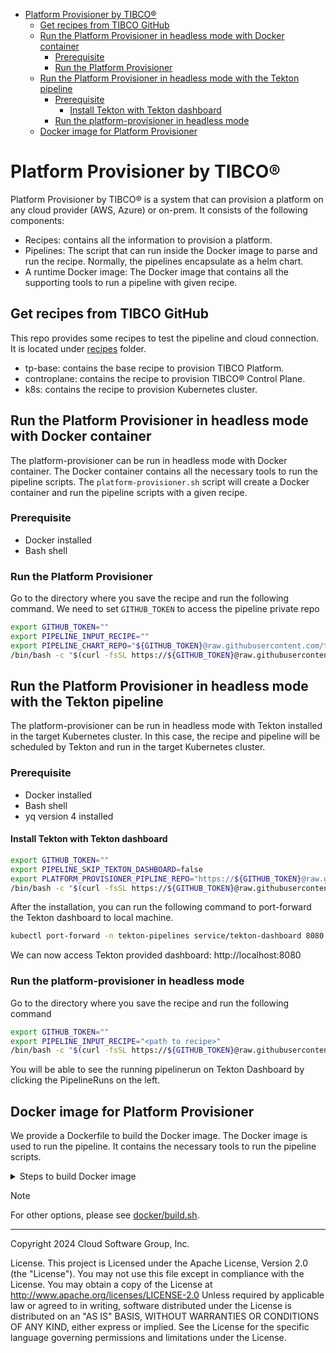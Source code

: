 <!-- TOC -->
* [Platform Provisioner by TIBCO®](#platform-provisioner-by-tibco)
  * [Get recipes from TIBCO GitHub](#get-recipes-from-tibco-github)
  * [Run the Platform Provisioner in headless mode with Docker container](#run-the-platform-provisioner-in-headless-mode-with-docker-container)
    * [Prerequisite](#prerequisite)
    * [Run the Platform Provisioner](#run-the-platform-provisioner)
  * [Run the Platform Provisioner in headless mode with the Tekton pipeline](#run-the-platform-provisioner-in-headless-mode-with-the-tekton-pipeline)
    * [Prerequisite](#prerequisite-1)
      * [Install Tekton with Tekton dashboard](#install-tekton-with-tekton-dashboard)
    * [Run the platform-provisioner in headless mode](#run-the-platform-provisioner-in-headless-mode)
  * [Docker image for Platform Provisioner](#docker-image-for-platform-provisioner)
<!-- TOC -->

# Platform Provisioner by TIBCO®

Platform Provisioner by TIBCO® is a system that can provision a platform on any cloud provider (AWS, Azure) or on-prem. It consists of the following components:
* Recipes: contains all the information to provision a platform.
* Pipelines: The script that can run inside the Docker image to parse and run the recipe. Normally, the pipelines encapsulate as a helm chart.
* A runtime Docker image: The Docker image that contains all the supporting tools to run a pipeline with given recipe.

## Get recipes from TIBCO GitHub

This repo provides some recipes to test the pipeline and cloud connection. It is located under [recipes](docs/recipes) folder.
* tp-base: contains the base recipe to provision TIBCO Platform.
* controplane: contains the recipe to provision TIBCO® Control Plane.
* k8s: contains the recipe to provision Kubernetes cluster.

## Run the Platform Provisioner in headless mode with Docker container

The platform-provisioner can be run in headless mode with Docker container. The Docker container contains all the necessary tools to run the pipeline scripts.
The `platform-provisioner.sh` script will create a Docker container and run the pipeline scripts with a given recipe.

### Prerequisite

* Docker installed
* Bash shell

### Run the Platform Provisioner

Go to the directory where you save the recipe and run the following command.
We need to set `GITHUB_TOKEN` to access the pipeline private repo
```bash
export GITHUB_TOKEN=""
export PIPELINE_INPUT_RECIPE=""
export PIPELINE_CHART_REPO="${GITHUB_TOKEN}@raw.githubusercontent.com/tibco/platform-provisioner/gh-pages/"
/bin/bash -c "$(curl -fsSL https://${GITHUB_TOKEN}@raw.githubusercontent.com/tibco/platform-provisioner/main/dev/platform-provisioner.sh)"
```

## Run the Platform Provisioner in headless mode with the Tekton pipeline

The platform-provisioner can be run in headless mode with Tekton installed in the target Kubernetes cluster. 
In this case, the recipe and pipeline will be scheduled by Tekton and run in the target Kubernetes cluster.

### Prerequisite

* Docker installed
* Bash shell
* yq version 4 installed

#### Install Tekton with Tekton dashboard
```bash
export GITHUB_TOKEN=""
export PIPELINE_SKIP_TEKTON_DASHBOARD=false
export PLATFORM_PROVISIONER_PIPLINE_REPO="https://${GITHUB_TOKEN}@raw.githubusercontent.com/tibco/platform-provisioner/gh-pages/"
/bin/bash -c "$(curl -fsSL https://${GITHUB_TOKEN}@raw.githubusercontent.com/tibco/platform-provisioner/main/dev/platform-provisioner-install.sh)"
```

After the installation, you can run the following command to port-forward the Tekton dashboard to local machine.
```bash
kubectl port-forward -n tekton-pipelines service/tekton-dashboard 8080:9097
```

We can now access Tekton provided dashboard: http://localhost:8080

### Run the platform-provisioner in headless mode

Go to the directory where you save the recipe and run the following command
```bash
export GITHUB_TOKEN=""
export PIPELINE_INPUT_RECIPE="<path to recipe>"
/bin/bash -c "$(curl -fsSL https://${GITHUB_TOKEN}@raw.githubusercontent.com/tibco/platform-provisioner/main/dev/platform-provisioner-pipelinerun.sh)"
```

You will be able to see the running pipelinerun on Tekton Dashboard by clicking the PipelineRuns on the left.

## Docker image for Platform Provisioner

We provide a Dockerfile to build the Docker image. The Docker image is used to run the pipeline. It contains the necessary tools to run the pipeline scripts.

<details>
<summary>Steps to build Docker image</summary>
To build Docker image locally, run the following command:

```bash
cd docker
./build.sh
```

This will build the Docker image called `platform-provisioner:latest`.

To build multi-arch Docker image and push to remote Docker registry, run the following command:

```bash
export DOCKER_REGISTRY="<your Docker registry repo>"
export PUSH_DOCKER_IMAGE=true
cd docker
./build.sh
```
This will build the Docker image called `<your Docker registry repo>/platform-provisioner:latest` and push to remote Docker registry.

</details>

> [!Note]
> For other options, please see [docker/build.sh](docker/build.sh).

---
Copyright 2024 Cloud Software Group, Inc.

License. This project is Licensed under the Apache License, Version 2.0 (the "License").
You may not use this file except in compliance with the License. You may obtain a copy of the License at http://www.apache.org/licenses/LICENSE-2.0
Unless required by applicable law or agreed to in writing,
software distributed under the License is distributed on an "AS IS" BASIS,
WITHOUT WARRANTIES OR CONDITIONS OF ANY KIND, either express or implied.
See the License for the specific language governing permissions and limitations under the License.

